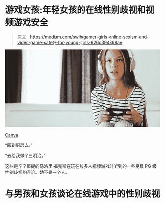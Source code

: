 # 游戏女孩:年轻女孩的在线性别歧视和视频游戏安全

> 原文：<https://medium.com/swlh/gamer-girls-online-sexism-and-video-game-safety-for-young-girls-926c394398ae>

![](img/34ddb7ce9696ec56768cabe43b993334.png)

[Canva](https://www.canva.com/design/DADbR7tXbcE/239vYekoZ_j15dF-k4JAgQ/view?utm_content=DADbR7tXbcE&utm_campaign=designshare&utm_medium=link&utm_source=sharebutton)

“回到厨房去。”

“去给我做个三明治。”

这些是辛辛那提的马洛里·福克斯在玩在线多人视频游戏时听到的一些更具 PG 级性别歧视的评论。她不是一个人。

# 与男孩和女孩谈论在线游戏中的性别歧视
